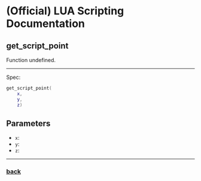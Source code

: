 
# (Official) LUA Scripting Documentation

## get_script_point

Function undefined.

___

Spec:

```lua
get_script_point(
	x,
	y,
	z)
```

## Parameters

- `x`: 
- `y`: 
- `z`: 

___

### [back](../other)
